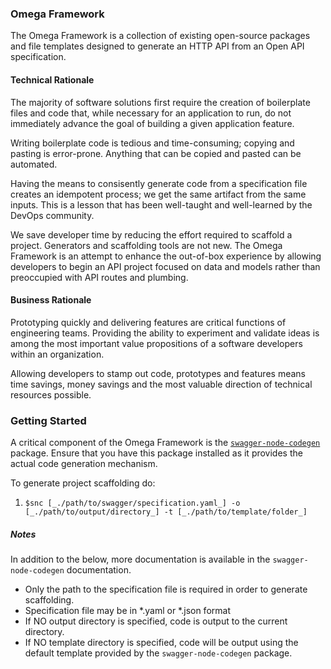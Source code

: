### Omega Framework

The Omega Framework is a collection of existing open-source packages and file templates designed to generate an HTTP API from an Open API specification.

#### Technical Rationale

The majority of software solutions first require the creation of boilerplate files and code that, while necessary for an application to run, do not immediately advance the goal of building a given application feature.

Writing boilerplate code is tedious and time-consuming; copying and pasting is error-prone. Anything that can be copied and pasted can be automated.

Having the means to consisently generate code from a specification file creates an idempotent process; we get the same artifact from the same inputs. This is a lesson that has been well-taught and well-learned by the DevOps community.

We save developer time by reducing the effort required to scaffold a project. Generators and scaffolding tools are not new. The Omega Framework is an attempt to enhance the out-of-box experience by allowing developers to begin an API project focused on data and models rather than preoccupied with API routes and plumbing.


#### Business Rationale

Prototyping quickly and delivering features are critical functions of engineering teams. Providing the ability to experiment and validate ideas is among the most important value propositions of a software developers within an organization.

Allowing developers to stamp out code, prototypes and features means time savings, money savings and the most valuable direction of technical resources possible.


### Getting Started 

A critical component of the Omega Framework is the [`swagger-node-codegen`](https://www.npmjs.com/package/swagger-node-codegen) package. Ensure that you have this package installed as it provides the actual code generation mechanism.

To generate project scaffolding do:

1. `$snc [_./path/to/swagger/specification.yaml_] -o [_./path/to/output/directory_] -t [_./path/to/template/folder_]`

##### Notes

In addition to the below, more documentation is available in the `swagger-node-codegen` documentation.

* Only the path to the specification file is required in order to generate scaffolding.
* Specification file may be in *.yaml or *.json format
* If NO output directory is specified, code is output to the current directory.
* If NO template directory is specified, code will be output using the default template provided by the `swagger-node-codegen` package.



